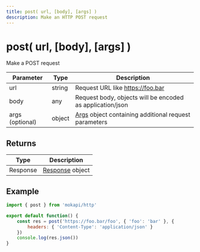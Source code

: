 ```yaml
---
title: post( url, [body], [args] )
description: Make an HTTP POST request
---
```

# post( url, [body], [args] )

Make a POST request

| Parameter       | Type   | Description                                                                                      |
|-----------------|--------|--------------------------------------------------------------------------------------------------|
| url             | string | Request URL like https://foo.bar                                                                 |
| body            | any    | Request body, objects will be encoded as application/json                                        |
| args (optional) | object | [Args](/docs/javascript-api/mokapi-http/args.md) object containing additional request parameters |

## Returns

| Type     | Description                                                         |
|----------|---------------------------------------------------------------------|
| Response | [Response](/docs/javascript-api/mokapi-http/httpresponse.md) object |

## Example

```javascript
import { post } from 'mokapi/http'

export default function() {
    const res = post('https://foo.bar/foo', { 'foo': 'bar' }, {
        headers: { 'Content-Type': 'application/json' }
    })
    console.log(res.json())
}
```